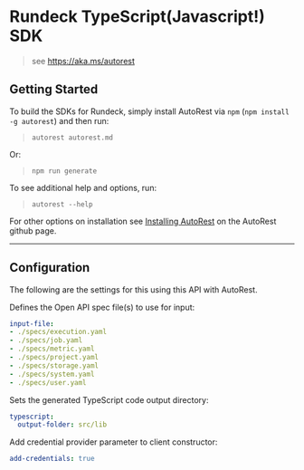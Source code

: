Rundeck TypeScript(Javascript!) SDK
===================================
> see https://aka.ms/autorest

## Getting Started 
To build the SDKs for Rundeck, simply install AutoRest via `npm` (`npm install -g autorest`) and then run:
> `autorest autorest.md`

Or:
> `npm run generate`

To see additional help and options, run:
> `autorest --help`

For other options on installation see [Installing AutoRest](https://aka.ms/autorest/install) on the AutoRest github page.

---

## Configuration 
The following are the settings for this using this API with AutoRest.

Defines the Open API spec file(s) to use for input:
```yaml
input-file:
- ./specs/execution.yaml
- ./specs/job.yaml
- ./specs/metric.yaml
- ./specs/project.yaml
- ./specs/storage.yaml
- ./specs/system.yaml
- ./specs/user.yaml
```

Sets the generated TypeScript code output directory:
```yaml
typescript:
  output-folder: src/lib
```

Add credential provider parameter to client constructor:
```yaml
add-credentials: true
```